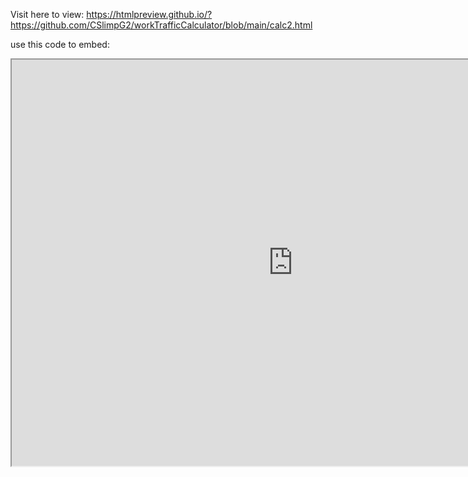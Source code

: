  Visit here to view: https://htmlpreview.github.io/?https://github.com/CSlimpG2/workTrafficCalculator/blob/main/calc2.html


use this code to embed:
<iframe src ="https://htmlpreview.github.io/?https://github.com/CSlimpG2/workTrafficCalculator/blob/main/calc2.html" width="900" height="650" allow="fullscreen"</iframe>
